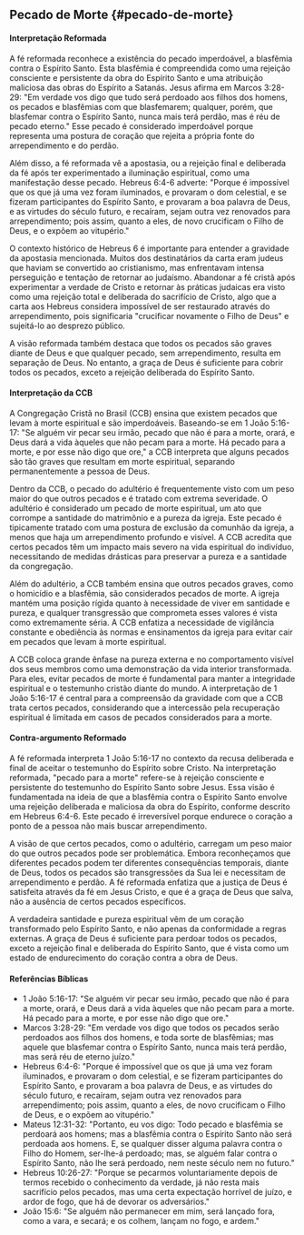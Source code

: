 ## Pecado de Morte {#pecado-de-morte}

#### Interpretação Reformada
A fé reformada reconhece a existência do pecado imperdoável, a blasfêmia contra o Espírito Santo. Esta blasfêmia é compreendida como uma rejeição consciente e persistente da obra do Espírito Santo e uma atribuição maliciosa das obras do Espírito a Satanás. Jesus afirma em Marcos 3:28-29: "Em verdade vos digo que tudo será perdoado aos filhos dos homens, os pecados e blasfêmias com que blasfemarem; qualquer, porém, que blasfemar contra o Espírito Santo, nunca mais terá perdão, mas é réu de pecado eterno." Esse pecado é considerado imperdoável porque representa uma postura de coração que rejeita a própria fonte do arrependimento e do perdão.

Além disso, a fé reformada vê a apostasia, ou a rejeição final e deliberada da fé após ter experimentado a iluminação espiritual, como uma manifestação desse pecado. Hebreus 6:4-6 adverte: "Porque é impossível que os que já uma vez foram iluminados, e provaram o dom celestial, e se fizeram participantes do Espírito Santo, e provaram a boa palavra de Deus, e as virtudes do século futuro, e recaíram, sejam outra vez renovados para arrependimento; pois assim, quanto a eles, de novo crucificam o Filho de Deus, e o expõem ao vitupério."

O contexto histórico de Hebreus 6 é importante para entender a gravidade da apostasia mencionada. Muitos dos destinatários da carta eram judeus que haviam se convertido ao cristianismo, mas enfrentavam intensa perseguição e tentação de retornar ao judaísmo. Abandonar a fé cristã após experimentar a verdade de Cristo e retornar às práticas judaicas era visto como uma rejeição total e deliberada do sacrifício de Cristo, algo que a carta aos Hebreus considera impossível de ser restaurado através do arrependimento, pois significaria "crucificar novamente o Filho de Deus" e sujeitá-lo ao desprezo público.

A visão reformada também destaca que todos os pecados são graves diante de Deus e que qualquer pecado, sem arrependimento, resulta em separação de Deus. No entanto, a graça de Deus é suficiente para cobrir todos os pecados, exceto a rejeição deliberada do Espírito Santo.

#### Interpretação da CCB
A Congregação Cristã no Brasil (CCB) ensina que existem pecados que levam à morte espiritual e são imperdoáveis. Baseando-se em 1 João 5:16-17: "Se alguém vir pecar seu irmão, pecado que não é para a morte, orará, e Deus dará a vida àqueles que não pecam para a morte. Há pecado para a morte, e por esse não digo que ore," a CCB interpreta que alguns pecados são tão graves que resultam em morte espiritual, separando permanentemente a pessoa de Deus.

Dentro da CCB, o pecado do adultério é frequentemente visto com um peso maior do que outros pecados e é tratado com extrema severidade. O adultério é considerado um pecado de morte espiritual, um ato que corrompe a santidade do matrimônio e a pureza da igreja. Este pecado é tipicamente tratado com uma postura de exclusão da comunhão da igreja, a menos que haja um arrependimento profundo e visível. A CCB acredita que certos pecados têm um impacto mais severo na vida espiritual do indivíduo, necessitando de medidas drásticas para preservar a pureza e a santidade da congregação.

Além do adultério, a CCB também ensina que outros pecados graves, como o homicídio e a blasfêmia, são considerados pecados de morte. A igreja mantém uma posição rígida quanto à necessidade de viver em santidade e pureza, e qualquer transgressão que comprometa esses valores é vista como extremamente séria. A CCB enfatiza a necessidade de vigilância constante e obediência às normas e ensinamentos da igreja para evitar cair em pecados que levam à morte espiritual.

A CCB coloca grande ênfase na pureza externa e no comportamento visível dos seus membros como uma demonstração da vida interior transformada. Para eles, evitar pecados de morte é fundamental para manter a integridade espiritual e o testemunho cristão diante do mundo. A interpretação de 1 João 5:16-17 é central para a compreensão da gravidade com que a CCB trata certos pecados, considerando que a intercessão pela recuperação espiritual é limitada em casos de pecados considerados para a morte.

#### Contra-argumento Reformado
A fé reformada interpreta 1 João 5:16-17 no contexto da recusa deliberada e final de aceitar o testemunho do Espírito sobre Cristo. Na interpretação reformada, "pecado para a morte" refere-se à rejeição consciente e persistente do testemunho do Espírito Santo sobre Jesus. Essa visão é fundamentada na ideia de que a blasfêmia contra o Espírito Santo envolve uma rejeição deliberada e maliciosa da obra do Espírito, conforme descrito em Hebreus 6:4-6. Este pecado é irreversível porque endurece o coração a ponto de a pessoa não mais buscar arrependimento.

A visão de que certos pecados, como o adultério, carregam um peso maior do que outros pecados pode ser problemática. Embora reconheçamos que diferentes pecados podem ter diferentes consequências temporais, diante de Deus, todos os pecados são transgressões da Sua lei e necessitam de arrependimento e perdão. A fé reformada enfatiza que a justiça de Deus é satisfeita através da fé em Jesus Cristo, e que é a graça de Deus que salva, não a ausência de certos pecados específicos.

A verdadeira santidade e pureza espiritual vêm de um coração transformado pelo Espírito Santo, e não apenas da conformidade a regras externas. A graça de Deus é suficiente para perdoar todos os pecados, exceto a rejeição final e deliberada do Espírito Santo, que é vista como um estado de endurecimento do coração contra a obra de Deus.

#### Referências Bíblicas
- 1 João 5:16-17: "Se alguém vir pecar seu irmão, pecado que não é para a morte, orará, e Deus dará a vida àqueles que não pecam para a morte. Há pecado para a morte, e por esse não digo que ore."
- Marcos 3:28-29: "Em verdade vos digo que todos os pecados serão perdoados aos filhos dos homens, e toda sorte de blasfêmias; mas aquele que blasfemar contra o Espírito Santo, nunca mais terá perdão, mas será réu de eterno juízo."
- Hebreus 6:4-6: "Porque é impossível que os que já uma vez foram iluminados, e provaram o dom celestial, e se fizeram participantes do Espírito Santo, e provaram a boa palavra de Deus, e as virtudes do século futuro, e recaíram, sejam outra vez renovados para arrependimento; pois assim, quanto a eles, de novo crucificam o Filho de Deus, e o expõem ao vitupério."
- Mateus 12:31-32: "Portanto, eu vos digo: Todo pecado e blasfêmia se perdoará aos homens; mas a blasfêmia contra o Espírito Santo não será perdoada aos homens. E, se qualquer disser alguma palavra contra o Filho do Homem, ser-lhe-á perdoado; mas, se alguém falar contra o Espírito Santo, não lhe será perdoado, nem neste século nem no futuro."
- Hebreus 10:26-27: "Porque se pecarmos voluntariamente depois de termos recebido o conhecimento da verdade, já não resta mais sacrifício pelos pecados, mas uma certa expectação horrível de juízo, e ardor de fogo, que há de devorar os adversários."
- João 15:6: "Se alguém não permanecer em mim, será lançado fora, como a vara, e secará; e os colhem, lançam no fogo, e ardem."